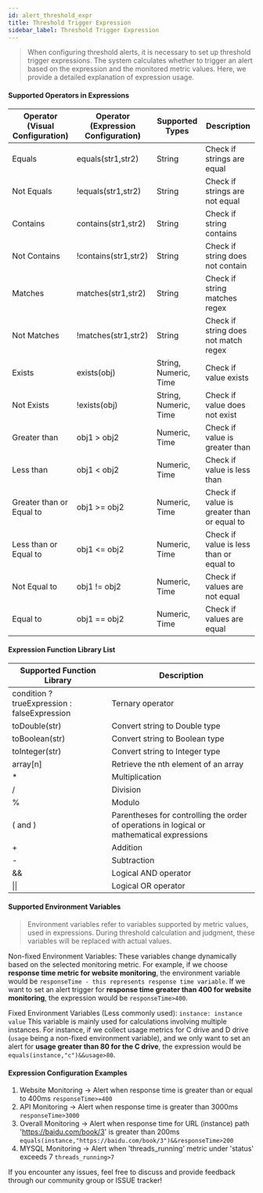 ```yaml
---
id: alert_threshold_expr  
title: Threshold Trigger Expression  
sidebar_label: Threshold Trigger Expression
---
```


> When configuring threshold alerts, it is necessary to set up threshold trigger expressions. The system calculates whether to trigger an alert based on the expression and the monitored metric values. Here, we provide a detailed explanation of expression usage.

#### Supported Operators in Expressions

| Operator (Visual Configuration) | Operator (Expression Configuration) | Supported Types          | Description                |
| ------------------------------- | ----------------------------------- | ------------------------- | -------------------------- |
| Equals                          | equals(str1,str2)                   | String                    | Check if strings are equal |
| Not Equals                      | !equals(str1,str2)                  | String                    | Check if strings are not equal |
| Contains                        | contains(str1,str2)                 | String                    | Check if string contains   |
| Not Contains                    | !contains(str1,str2)                | String                    | Check if string does not contain |
| Matches                         | matches(str1,str2)                  | String                    | Check if string matches regex |
| Not Matches                     | !matches(str1,str2)                 | String                    | Check if string does not match regex |
| Exists                          | exists(obj)                         | String, Numeric, Time     | Check if value exists      |
| Not Exists                      | !exists(obj)                        | String, Numeric, Time     | Check if value does not exist |
| Greater than                    | obj1 > obj2                         | Numeric, Time             | Check if value is greater than |
| Less than                       | obj1 < obj2                         | Numeric, Time             | Check if value is less than |
| Greater than or Equal to        | obj1 >= obj2                        | Numeric, Time             | Check if value is greater than or equal to |
| Less than or Equal to           | obj1 <= obj2                        | Numeric, Time             | Check if value is less than or equal to |
| Not Equal to                    | obj1 != obj2                        | Numeric, Time             | Check if values are not equal |
| Equal to                        | obj1 == obj2                        | Numeric, Time             | Check if values are equal   |

#### Expression Function Library List

| Supported Function Library       | Description                                                    |
| -------------------------------- | -------------------------------------------------------------- |
| condition ? trueExpression : falseExpression | Ternary operator                                         |
| toDouble(str)                    | Convert string to Double type                                  |
| toBoolean(str)                   | Convert string to Boolean type                                 |
| toInteger(str)                   | Convert string to Integer type                                 |
| array[n]                         | Retrieve the nth element of an array                            |
| *                                | Multiplication                                                   |
| /                                | Division                                                         |
| %                                | Modulo                                                           |
| ( and )                          | Parentheses for controlling the order of operations in logical or mathematical expressions |
| +                                | Addition                                                         |
| -                                | Subtraction                                                      |
| &&                               | Logical AND operator                                             |
| \|\|                             | Logical OR operator                                              |

#### Supported Environment Variables

> Environment variables refer to variables supported by metric values, used in expressions. During threshold calculation and judgment, these variables will be replaced with actual values.

Non-fixed Environment Variables: These variables change dynamically based on the selected monitoring metric. For example, if we choose **response time metric for website monitoring**, the environment variable would be `responseTime - this represents response time variable`. If we want to set an alert trigger for **response time greater than 400 for website monitoring**, the expression would be `responseTime>400`.

Fixed Environment Variables (Less commonly used): `instance: instance value`
This variable is mainly used for calculations involving multiple instances. For instance, if we collect usage metrics for C drive and D drive (`usage` being a non-fixed environment variable), and we only want to set an alert for **usage greater than 80 for the C drive**, the expression would be `equals(instance,"c")&&usage>80`.

#### Expression Configuration Examples

1. Website Monitoring -> Alert when response time is greater than or equal to 400ms
   `responseTime>=400`
2. API Monitoring -> Alert when response time is greater than 3000ms
   `responseTime>3000`
3. Overall Monitoring -> Alert when response time for URL (instance) path 'https://baidu.com/book/3' is greater than 200ms
   `equals(instance,"https://baidu.com/book/3")&&responseTime>200`
4. MYSQL Monitoring -> Alert when 'threads_running' metric under 'status' exceeds 7
   `threads_running>7`

If you encounter any issues, feel free to discuss and provide feedback through our community group or ISSUE tracker!